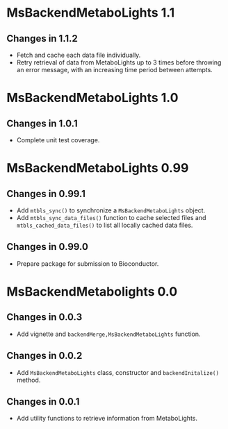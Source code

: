 # MsBackendMetaboLights 1.1

## Changes in 1.1.2

- Fetch and cache each data file individually.
- Retry retrieval of data from MetaboLights up to 3 times before throwing an
  error message, with an increasing time period between attempts.

# MsBackendMetaboLights 1.0

## Changes in 1.0.1

- Complete unit test coverage.

# MsBackendMetaboLights 0.99

## Changes in 0.99.1

- Add `mtbls_sync()` to synchronize a `MsBackendMetaboLights` object.
- Add `mtbls_sync_data_files()` function to cache selected files and
  `mtbls_cached_data_files()` to list all locally cached data files.

## Changes in 0.99.0

- Prepare package for submission to Bioconductor.

# MsBackendMetabolights 0.0

## Changes in 0.0.3

- Add vignette and `backendMerge,MsBackendMetaboLights` function.

## Changes in 0.0.2

- Add `MsBackendMetaboLights` class, constructor and `backendInitalize()`
  method.

## Changes in 0.0.1

- Add utility functions to retrieve information from MetaboLights.
